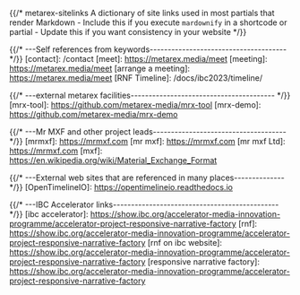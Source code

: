{{/* metarex-sitelinks
    A dictionary of site links used in most partials that render Markdown
     - Include this if you execute `mardownify` in a shortcode or partial
     - Update this if you want consistency in your website
*/}}

{{/* ---Self references from keywords-------------------------------------- */}}
[contact]:           /contact
[meet]:              https://metarex.media/meet
[meeting]:           https://metarex.media/meet
[arrange a meeting]: https://metarex.media/meet
[RNF Timeline]:      /docs/ibc2023/timeline/

{{/* ---external metarex facilities---------------------------------------- */}}
[mrx-tool]:       https://github.com/metarex-media/mrx-tool
[mrx-demo]:       https://github.com/metarex-media/mrx-demo

{{/* ---Mr MXF and other project leads------------------------------------- */}}
[mrmxf]:         https://mrmxf.com
[mr mxf]:        https://mrmxf.com
[mr mxf Ltd]:    https://mrmxf.com
[mxf]:           https://en.wikipedia.org/wiki/Material_Exchange_Format

[bruce]:          https://www.linkedin.com/in/mrmxf/
[bruce devlin]:   https://www.linkedin.com/in/mrmxf/
[amber]:          https://www.amberbardell.com/
[amber bardell]:  https://www.amberbardell.com/
[support amber]:  https://ko-fi.com/amberbardell

[simi]:           https://www.simizeko.com/
[simi zeko]:      https://www.simizeko.com/

[chris]:          https://www.linkedin.com/in/chris-parry-2b0a607/
[chris parry]:    https://www.linkedin.com/in/chris-parry-2b0a607/

{{/* ---External web sites that are referenced in many places-------------- */}}
[OpenTimelineIO]:  https://opentimelineio.readthedocs.io

{{/* ---IBC Accelerator links---------------------------------------------- */}}
[ibc accelerator]:              https://show.ibc.org/accelerator-media-innovation-programme/accelerator-project-responsive-narrative-factory
[rnf]:                          https://show.ibc.org/accelerator-media-innovation-programme/accelerator-project-responsive-narrative-factory
[rnf on ibc website]:           https://show.ibc.org/accelerator-media-innovation-programme/accelerator-project-responsive-narrative-factory
[responsive narrative factory]: https://show.ibc.org/accelerator-media-innovation-programme/accelerator-project-responsive-narrative-factory
